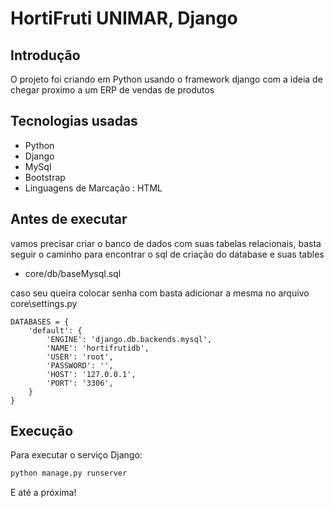 # HortiFruti UNIMAR, Django

## Introdução

O projeto foi criando em Python usando o framework django com a ideia de chegar proximo a um ERP de vendas de produtos

## Tecnologias usadas

- Python
- Django
- MySql
- Bootstrap
- Linguagens de Marcação : HTML

## Antes de executar

vamos precisar criar o banco de dados com suas tabelas relacionais, basta seguir o caminho para encontrar o sql de criação do database e suas tables

- core/db/baseMysql.sql

caso seu queira colocar senha com basta adicionar a mesma no arquivo core\settings.py 

```
DATABASES = {
    'default': {
        'ENGINE': 'django.db.backends.mysql',
        'NAME': 'hortifrutidb',
        'USER': 'root',
        'PASSWORD': '',
        'HOST': '127.0.0.1',
        'PORT': '3306',
    }
}
```

## Execução

Para executar o serviço Django:

```bash
python manage.py runserver
```

E até a próxima!
